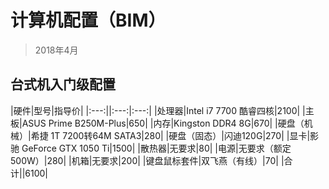 # 计算机配置（BIM）
> 2018年4月

## 台式机入门级配置  
|硬件|型号|指导价|
|:---:||:---:|:---:|
|处理器|Intel i7 7700 酷睿四核|2100|
|主板|ASUS Prime B250M-Plus|650|
|内存|Kingston  DDR4  8G|670|
|硬盘（机械）|希捷 1T 7200转64M SATA3|280|
|硬盘（固态）|闪迪120G|270|
|显卡|影驰 GeForce GTX 1050 Ti|1500|
|散热器|无要求|80|
|电源|无要求（额定500W）|280|
|机箱|无要求|200|
|键盘鼠标套件|双飞燕（有线）|70|
|合计||6100|